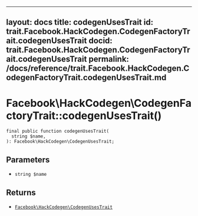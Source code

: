 
***

layout: docs
title: codegenUsesTrait
id: trait.Facebook.HackCodegen.CodegenFactoryTrait.codegenUsesTrait
docid: trait.Facebook.HackCodegen.CodegenFactoryTrait.codegenUsesTrait
permalink: /docs/reference/trait.Facebook.HackCodegen.CodegenFactoryTrait.codegenUsesTrait.md
---







# Facebook\\HackCodegen\\CodegenFactoryTrait::codegenUsesTrait()




``` Hack
final public function codegenUsesTrait(
  string $name,
): Facebook\HackCodegen\CodegenUsesTrait;
```




## Parameters




- ` string $name `




## Returns




+ [` Facebook\HackCodegen\CodegenUsesTrait `](<class.Facebook.HackCodegen.CodegenUsesTrait.md>)